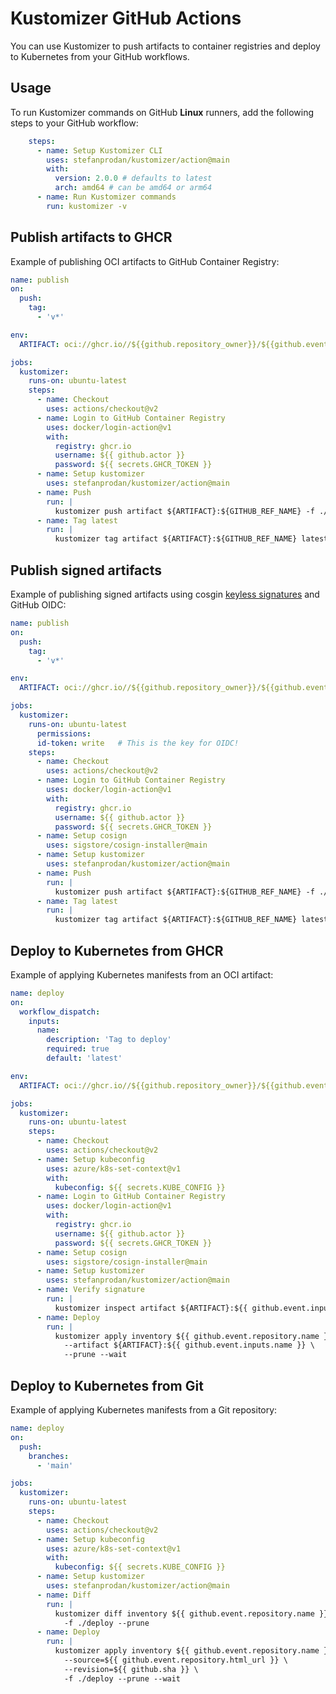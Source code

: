 # Kustomizer GitHub Actions

You can use Kustomizer to push artifacts to container registries and
deploy to Kubernetes from your GitHub workflows.

## Usage

To run Kustomizer commands on GitHub **Linux** runners,
add the following steps to your GitHub workflow:

```yaml
    steps:
      - name: Setup Kustomizer CLI
        uses: stefanprodan/kustomizer/action@main
        with:
          version: 2.0.0 # defaults to latest
          arch: amd64 # can be amd64 or arm64
      - name: Run Kustomizer commands
        run: kustomizer -v
```

## Publish artifacts to GHCR

Example of publishing OCI artifacts to GitHub Container Registry:

```yaml
name: publish
on:
  push:
    tag:
      - 'v*'

env:
  ARTIFACT: oci://ghcr.io//${{github.repository_owner}}/${{github.event.repository.name}}

jobs:
  kustomizer:
    runs-on: ubuntu-latest
    steps:
      - name: Checkout
        uses: actions/checkout@v2
      - name: Login to GitHub Container Registry
        uses: docker/login-action@v1
        with:
          registry: ghcr.io
          username: ${{ github.actor }}
          password: ${{ secrets.GHCR_TOKEN }}
      - name: Setup kustomizer
        uses: stefanprodan/kustomizer/action@main
      - name: Push
        run: |
          kustomizer push artifact ${ARTIFACT}:${GITHUB_REF_NAME} -f ./deploy
      - name: Tag latest
        run: |
          kustomizer tag artifact ${ARTIFACT}:${GITHUB_REF_NAME} latest
```

## Publish signed artifacts

Example of publishing signed artifacts using cosgin [keyless signatures](https://github.com/sigstore/cosign/blob/main/KEYLESS.md)
and GitHub OIDC:

```yaml
name: publish
on:
  push:
    tag:
      - 'v*'

env:
  ARTIFACT: oci://ghcr.io//${{github.repository_owner}}/${{github.event.repository.name}}

jobs:
  kustomizer:
    runs-on: ubuntu-latest
      permissions:
      id-token: write   # This is the key for OIDC!
    steps:
      - name: Checkout
        uses: actions/checkout@v2
      - name: Login to GitHub Container Registry
        uses: docker/login-action@v1
        with:
          registry: ghcr.io
          username: ${{ github.actor }}
          password: ${{ secrets.GHCR_TOKEN }}
      - name: Setup cosign
        uses: sigstore/cosign-installer@main
      - name: Setup kustomizer
        uses: stefanprodan/kustomizer/action@main
      - name: Push
        run: |
          kustomizer push artifact ${ARTIFACT}:${GITHUB_REF_NAME} -f ./deploy
      - name: Tag latest
        run: |
          kustomizer tag artifact ${ARTIFACT}:${GITHUB_REF_NAME} latest
```

## Deploy to Kubernetes from GHCR

Example of applying Kubernetes manifests from an OCI artifact:

```yaml
name: deploy
on:
  workflow_dispatch:
    inputs:
      name:
        description: 'Tag to deploy'
        required: true
        default: 'latest'

env:
  ARTIFACT: oci://ghcr.io//${{github.repository_owner}}/${{github.event.repository.name}}

jobs:
  kustomizer:
    runs-on: ubuntu-latest
    steps:
      - name: Checkout
        uses: actions/checkout@v2
      - name: Setup kubeconfig
        uses: azure/k8s-set-context@v1
        with:
          kubeconfig: ${{ secrets.KUBE_CONFIG }}
      - name: Login to GitHub Container Registry
        uses: docker/login-action@v1
        with:
          registry: ghcr.io
          username: ${{ github.actor }}
          password: ${{ secrets.GHCR_TOKEN }}
      - name: Setup cosign
        uses: sigstore/cosign-installer@main
      - name: Setup kustomizer
        uses: stefanprodan/kustomizer/action@main
      - name: Verify signature
        run: |
          kustomizer inspect artifact ${ARTIFACT}:${{ github.event.inputs.name }} --verify
      - name: Deploy
        run: |
          kustomizer apply inventory ${{ github.event.repository.name }} \
            --artifact ${ARTIFACT}:${{ github.event.inputs.name }} \
            --prune --wait
```

## Deploy to Kubernetes from Git

Example of applying Kubernetes manifests from a Git repository:

```yaml
name: deploy
on:
  push:
    branches:
      - 'main'

jobs:
  kustomizer:
    runs-on: ubuntu-latest
    steps:
      - name: Checkout
        uses: actions/checkout@v2
      - name: Setup kubeconfig
        uses: azure/k8s-set-context@v1
        with:
          kubeconfig: ${{ secrets.KUBE_CONFIG }}
      - name: Setup kustomizer
        uses: stefanprodan/kustomizer/action@main
      - name: Diff
        run: |
          kustomizer diff inventory ${{ github.event.repository.name }} \
            -f ./deploy --prune
      - name: Deploy
        run: |
          kustomizer apply inventory ${{ github.event.repository.name }} \
            --source=${{ github.event.repository.html_url }} \
            --revision=${{ github.sha }} \
            -f ./deploy --prune --wait
```
